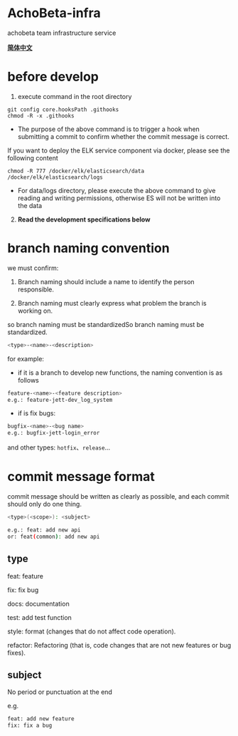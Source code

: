 # AchoBeta-infra
achobeta team infrastructure service

<a href="./README_CN.md"><b> 简体中文 </b></a>

# before develop

1. execute command in the root directory

```shell
git config core.hooksPath .githooks 
chmod -R -x .githooks 
```
+ The purpose of the above command is to trigger a hook when submitting a commit to confirm whether the commit message is correct.

If you want to deploy the ELK service component via docker, please see the following content
```shell
chmod -R 777 /docker/elk/elasticsearch/data /docker/elk/elasticsearch/logs
```
+ For data/logs directory, please execute the above command to give reading and writing permissions, otherwise ES will not be written into the data

2. **Read the development specifications below**

# branch naming convention
we must confirm:

1. Branch naming should include a name to identify the person responsible.

2. Branch naming must clearly express what problem the branch is working on.

so branch naming must be standardizedSo branch naming must be standardized.
```bash
<type>-<name>-<description>
```
for example:
- if it is a branch to develop new functions, the naming convention is as follows
```bash
feature-<name>-<feature description>
e.g.: feature-jett-dev_log_system
```

- if is fix bugs:
```bash
bugfix-<name>-<bug name>
e.g.: bugfix-jett-login_error
```
and other types:
`hotfix`、`release`...


# commit message format
commit message should be written as clearly as possible, and each commit should only do one thing.

```bash
<type>(<scope>): <subject>

e.g.: feat: add new api
or: feat(common): add new api
```

## type

feat: feature

fix: fix bug

docs: documentation

test: add test function

style: format (changes that do not affect code operation).

refactor: Refactoring (that is, code changes that are not new features or bug fixes).

## subject

No period or punctuation at the end

e.g.
```bash
feat: add new feature
fix: fix a bug
```

